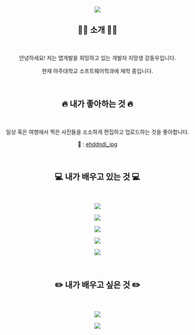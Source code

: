 <div align=center>

<img src="https://capsule-render.vercel.app/api?type=transparent&color=ffffff&height=120&section=header&text=안녕하세요!&fontColor=02569B&fontSize=32&animation=twinkling"/>

🙇‍♂️ 소개 🙇‍♂️
---

</br>

안녕하세요! 저는 앱개발을 희밍하고 있는 개발자 지망생 강동우입니다.

현재 아주대학교 소프트웨어학과에 재학 중입니다.

</br>
  
🔥 내가 좋아하는 것 🔥
---

</br>

일상 혹은 여행에서 찍은 사진들을 소소하게 편집하고 업로드하는 것을 좋아합니다.

📸 : [ehddndi_jpg](https://www.instagram.com/ehddndi_.jpg/)

</br>

💻 내가 배우고 있는 것 💻
---

</br>

<img src="https://img.shields.io/badge/flutter-02569B?style=for-the-badge&logo=flutter&logoColor=white"></br>

<img src="https://img.shields.io/badge/dart-0175C2?style=for-the-badge&logo=dart&logoColor=white"></br>

<img src="https://img.shields.io/badge/figma-F24E1E?style=for-the-badge&logo=figma&logoColor=white"></br>

<img src="https://img.shields.io/badge/c-A8B9CC?style=for-the-badge&logo=c&logoColor=white"></br>

<img src="https://img.shields.io/badge/postgresql-4169E1?style=for-the-badge&logo=postgresql&logoColor=white"></br>

</br>

✏️ 내가 배우고 싶은 것 ✏️
---

</br>

<img src="https://img.shields.io/badge/react-61DAFB?style=for-the-badge&logo=react&logoColor=white"></br>

<img src="https://img.shields.io/badge/kotlin-7F52FF?style=for-the-badge&logo=kotlin&logoColor=white"></br>

</div>
